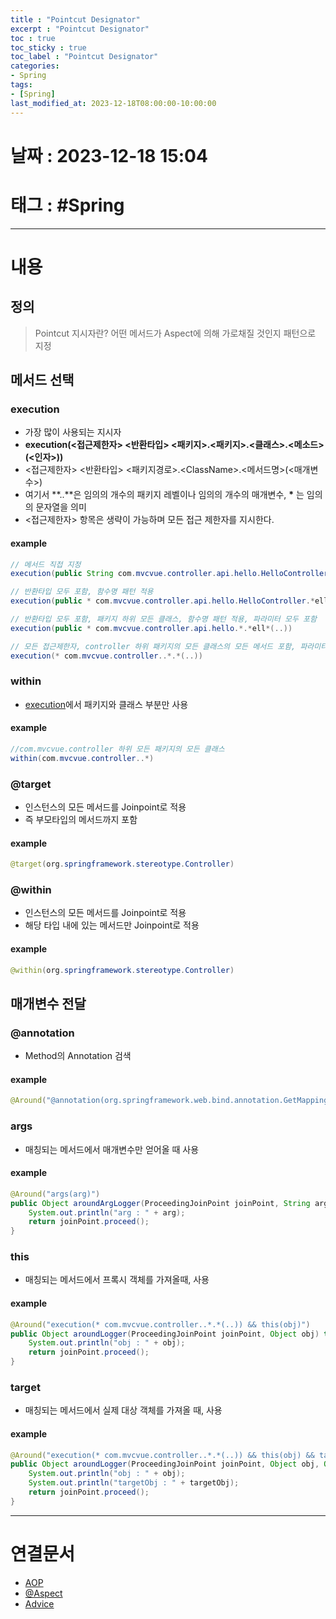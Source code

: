 ```yaml
---
title : "Pointcut Designator"
excerpt : "Pointcut Designator"
toc : true
toc_sticky : true
toc_label : "Pointcut Designator"
categories:
- Spring
tags:
- [Spring]
last_modified_at: 2023-12-18T08:00:00-10:00:00
---
```


# 날짜 : 2023-12-18 15:04

# 태그 : #Spring
---

# 내용

## 정의
> Pointcut 지시자란?
> 어떤 메서드가 Aspect에 의해 가로채질 것인지 패턴으로 지정

## 메서드 선택

### execution
- 가장 많이 사용되는 지시자
- **execution(<접근제한자> <반환타입> <패키지>.<패키지>.<클래스>.<메소드>(<인자>))**
- <접근제한자> <반환타입> <패키지경로>.\<ClassName>.<메서드명>(<매개변수>)
- 여기서 **..**은 임의의 개수의 패키지 레벨이나 임의의 개수의 매개변수, **\*** 는 임의의 문자열을 의미
- <접근제한자> 항목은 생략이 가능하며 모든 접근 제한자를 지시한다.

#### example

```java
// 메서드 직접 지정
execution(public String com.mvcvue.controller.api.hello.HelloController.hello())

// 반환타입 모두 포함, 함수명 패턴 적용
execution(public * com.mvcvue.controller.api.hello.HelloController.*ell*())

// 반환타입 모두 포함, 패키지 하위 모든 클래스, 함수명 패턴 적용, 파라미터 모두 포함
execution(public * com.mvcvue.controller.api.hello.*.*ell*(..))

// 모든 접근제한자, controller 하위 패키지의 모든 클래스의 모든 메서드 포함, 파라미터 모두 포함
execution(* com.mvcvue.controller..*.*(..))
```

### within
- [execution](#execution)에서 패키지와 클래스 부분만 사용

#### example

```java
//com.mvcvue.controller 하위 모든 패키지의 모든 클래스
within(com.mvcvue.controller..*)
```

### @target
- 인스턴스의 모든 메서드를 Joinpoint로 적용
- 즉 부모타입의 메서드까지 포함

#### example

```java
@target(org.springframework.stereotype.Controller)
```

### @within
- 인스턴스의 모든 메서드를 Joinpoint로 적용
- 해당 타입 내에 있는 메서드만 Joinpoint로 적용

#### example

```java
@within(org.springframework.stereotype.Controller)
```

## 매개변수 전달

### @annotation
- Method의 Annotation 검색

#### example

```java
@Around("@annotation(org.springframework.web.bind.annotation.GetMapping)")
```

### args
- 매칭되는 메서드에서 매개변수만 얻어올 때 사용

#### example

```java
@Around("args(arg)")  
public Object aroundArgLogger(ProceedingJoinPoint joinPoint, String arg) throws Throwable{  
    System.out.println("arg : " + arg);  
    return joinPoint.proceed();  
}
```

### this
- 매칭되는 메서드에서 프록시 객체를 가져올때, 사용

#### example

```java
@Around("execution(* com.mvcvue.controller..*.*(..)) && this(obj)")  
public Object aroundLogger(ProceedingJoinPoint joinPoint, Object obj) throws Throwable{  
    System.out.println("obj : " + obj);  
    return joinPoint.proceed();  
}
```

### target
- 매칭되는 메서드에서 실제 대상 객체를 가져올 때, 사용

#### example

```java
@Around("execution(* com.mvcvue.controller..*.*(..)) && this(obj) && target(targetObj)")  
public Object aroundLogger(ProceedingJoinPoint joinPoint, Object obj, Object targetObj) throws Throwable{  
    System.out.println("obj : " + obj);  
    System.out.println("targetObj : " + targetObj);  
    return joinPoint.proceed();  
}
```

---

# 연결문서
- [AOP](../../spring/spring-AOP)
- [@Aspect](../../aop/aop-@Aspect)
- [Advice](../../spring/spring-Advice)